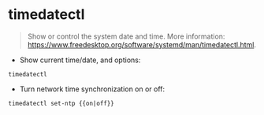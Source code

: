 # timedatectl

> Show or control the system date and time.
> More information: <https://www.freedesktop.org/software/systemd/man/timedatectl.html>.

- Show current time/date, and options:

`timedatectl`

- Turn network time synchronization on or off:

`timedatectl set-ntp {{on|off}}`
